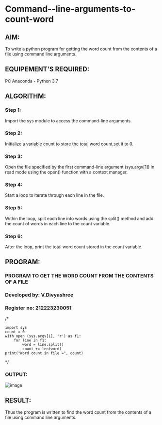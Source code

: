 # Command--line-arguments-to-count-word
## AIM:
To write a python program for getting the word count from the contents of a file using command line arguments.
## EQUIPEMENT'S REQUIRED: 
PC
Anaconda - Python 3.7
## ALGORITHM: 
### Step 1:
Import the sys module to access the command-line arguments.
### Step 2: 
Initialize a variable count to store the total word count,set it to 0.
### Step 3: 
Open the file specified by the first command-line argument (sys.argv[1]) in read mode using the open() function with a context manager.
### Step 4:  
Start a loop to iterate through each line in the file.
### Step 5: 
Within the loop, split each line into words using the split() method and add the count of words in each line to the count variable.
### Step 6: 
After the loop, print the total word count stored in the count variable.
## PROGRAM:
### PROGRAM TO GET THE WORD COUNT FROM THE CONTENTS OF A FILE
### Developed by: V.Divyashree
### Register no: 212223230051

/*
```
import sys
count = 0
with open (sys.argv[1], 'r') as f1:
    for line in f1:
        word = line.split()
        count += len(word)
print("Word count in file =", count)
```
*/
### OUTPUT:

![image](https://github.com/divya280/Command--line-arguments-to-count-word/assets/82276099/c441ed1e-0277-403b-b00d-457c2799b0c7)


## RESULT:
Thus the program is written to find the word count from the contents of a file using command line arguments.
